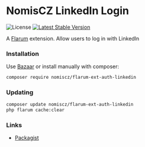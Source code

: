 # NomisCZ LinkedIn Login

![License](https://img.shields.io/badge/license-MIT-blue.svg) [![Latest Stable Version](https://img.shields.io/packagist/v/nomiscz/flarum-ext-auth-linkedin.svg)](https://packagist.org/packages/nomiscz/flarum-ext-auth-linkedin)

A [Flarum](http://flarum.org) extension. Allow users to log in with LinkedIn

### Installation

Use [Bazaar](https://discuss.flarum.org/d/5151-flagrow-bazaar-the-extension-marketplace) or install manually with composer:

```sh
composer require nomiscz/flarum-ext-auth-linkedin
```

### Updating

```sh
composer update nomiscz/flarum-ext-auth-linkedin
php flarum cache:clear
```

### Links

- [Packagist](https://packagist.org/packages/nomiscz/flarum-ext-auth-linkedin)
